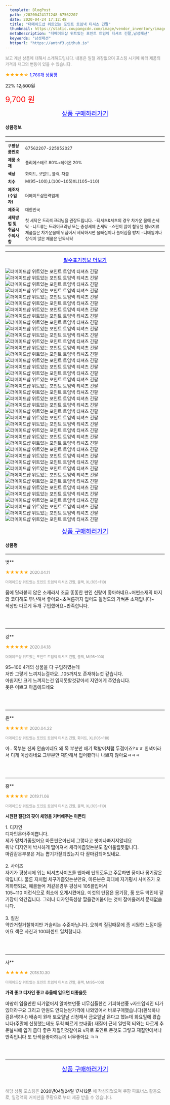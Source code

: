 ```yaml
---
  template: BlogPost
  path: /20200424171248-67562207
  date: 2020-04-24 17:12:48
  title: "더메이드샵 위트있는 포인트 트임넥 티셔츠 긴팔"
  thumbnail: https://static.coupangcdn.com/image/vendor_inventory/images/2018/02/26/16/2/b2122a5a-6337-4a20-bf66-fd585d87bed9.jpg
  metaDescription: "더메이드샵 위트있는 포인트 트임넥 티셔츠 긴팔,남성패션"
  keywords: "남성패션"
  httpurl: "https://antnf3.github.io"
---
```

  
<span style="color: #888;font-size:0.8rem">보고 계신 상품에 대해서 소개해드립니다.
내용은 일절 과장없으며 포스팅 시기에 따라 제품의 가격과 재고의 변동이 있을 수 있습니다.</span>
  
<span style="color: orange;">★★★★☆</span> <span style="color: blue;font-size: 0.85rem;">1,766개 상품평</span>

<span style="font-size: 0.9rem">22%</span> <span style="font-size: 0.9rem">~~12,500원~~</span>

<span style="color: red;font-size: 1.5rem;">9,700 원</span>



<p align="center"><a href="http://me2.do/5loeDK1L" style="font-size: 1.2rem; color: blue;">상품 구매하러가기</a></p>

#### 상품정보

---

|                  |                       |
| ---------------- | --------------------- |
| **<span style="font-size:0.8rem;">쿠팡상품번호</span>** | <span style="font-size:0.8rem;">67562207-225952027</span> |
| **<span style="font-size:0.8rem;">제품 소재</span>**    | <span style="font-size:0.8rem;">폴리에스테르 80%+레이온 20%</span>        |
| **<span style="font-size:0.8rem;">색상</span>**    | <span style="font-size:0.8rem;">화이트, 코발트, 블랙, 차콜</span>        |
| **<span style="font-size:0.8rem;">치수</span>**    | <span style="font-size:0.8rem;">M(95~100),L(100~105)XL(105~110)</span>        |
| **<span style="font-size:0.8rem;">제조자(수입자)</span>**    | <span style="font-size:0.8rem;">더메이드샵협력업체</span>        |
| **<span style="font-size:0.8rem;">제조국</span>**    | <span style="font-size:0.8rem;">대한민국</span>        |
| **<span style="font-size:0.8rem;">세탁방법 및 취급시 주의사항</span>**    | <span style="font-size:0.8rem;">첫 세탁은 드라이크리닝을 권장드립니다. -티셔츠&셔츠의 경우 차가운 물에 손세탁 -니트류는 드라이크리닝 또는 중성세제 손세탁 -스판이 많이 함유된 청바지류 제품들은 차가운물에 뒤집어서 세탁하시면 물빠짐이나 늘어짐을 방지 -디테일이나 장식이 많은 제품은 단독세탁</span>        |




---

<p align="center"><a href="http://me2.do/5loeDK1L" style="font-size: 1rem; color: blue;">필수표기정보 더보기</a></p>

![더메이드샵 위트있는 포인트 트임넥 티셔츠 긴팔](http://image1.coupangcdn.com/image/vendor_inventory/233e/6489a246de71f6bf366ce02e637316403757f1399862efbffc44840cc412.jpg)
![더메이드샵 위트있는 포인트 트임넥 티셔츠 긴팔](http://image1.coupangcdn.com/image/vendor_inventory/6713/023f51f0c4c3e0729b4c6bf04a021c6510fd8dfa18ac3e435dd971ee5f67.jpg)
![더메이드샵 위트있는 포인트 트임넥 티셔츠 긴팔](http://image1.coupangcdn.com/image/vendor_inventory/7e93/4b749ba807f72ab3eebc0ab2034ec42b0ec32d669b88faef0b914f5ddb53.jpg)
![더메이드샵 위트있는 포인트 트임넥 티셔츠 긴팔](http://image1.coupangcdn.com/image/vendor_inventory/49e5/01d41447c2f2f94db9517b2be6380f548c30e33841bda8f72250eb84bbfd.jpg)
![더메이드샵 위트있는 포인트 트임넥 티셔츠 긴팔](http://image1.coupangcdn.com/image/vendor_inventory/8669/84cb38caeceb9acf587a17edd05057f7532dc1004e2b5194bef8e49ec4f8.jpg)
![더메이드샵 위트있는 포인트 트임넥 티셔츠 긴팔](http://image1.coupangcdn.com/image/vendor_inventory/6196/6dfc24c1b5411a8bcef33646669e1302a9b24f429adccf9b4f8dadafe81d.jpg)
![더메이드샵 위트있는 포인트 트임넥 티셔츠 긴팔](http://image1.coupangcdn.com/image/vendor_inventory/2664/575ec126da1cd7e845bd237dd5411fafbd5b41b4cc6fbd09f0c67e502978.jpg)
![더메이드샵 위트있는 포인트 트임넥 티셔츠 긴팔](http://image1.coupangcdn.com/image/vendor_inventory/2660/600bcc120e172f81aa89c97db3ae6deb9f3b62810a379387eee3527ae260.jpg)
![더메이드샵 위트있는 포인트 트임넥 티셔츠 긴팔](http://image1.coupangcdn.com/image/vendor_inventory/4621/325afc11b79cb1ca8c64a5ac6e4d0708739e48bb8b3124a8c7f915f1bdf9.jpg)
![더메이드샵 위트있는 포인트 트임넥 티셔츠 긴팔](http://image1.coupangcdn.com/image/vendor_inventory/ed7e/879b287af5d9817755efaba858241b9cf4a09d7f23abbfc1fb1d72da884b.jpg)
![더메이드샵 위트있는 포인트 트임넥 티셔츠 긴팔](http://image1.coupangcdn.com/image/vendor_inventory/6738/9a6df2c2a6ca217a28ad7a1b83a9779039b181dbb68224031820221c0ef2.jpg)
![더메이드샵 위트있는 포인트 트임넥 티셔츠 긴팔](http://image1.coupangcdn.com/image/vendor_inventory/2da3/d25418c76625b6f00ace707ae45b27e39d32487823ec9674ca9016512441.jpg)
![더메이드샵 위트있는 포인트 트임넥 티셔츠 긴팔](http://image1.coupangcdn.com/image/vendor_inventory/283e/18a39117efdbd4794a558fcce850e5d862c90125f64c24fc6c9e3c88b69d.jpg)
![더메이드샵 위트있는 포인트 트임넥 티셔츠 긴팔](http://image1.coupangcdn.com/image/vendor_inventory/07a0/1628737a33863b12b850cab7c61d145f9e2cf5e3e947e5ce805c7a2cc972.jpg)
![더메이드샵 위트있는 포인트 트임넥 티셔츠 긴팔](http://image1.coupangcdn.com/image/vendor_inventory/b790/e55760d4bf6e92709b1a4f3f58664228e0c5e26ba73a5fc6a3d04e1c4917.jpg)
![더메이드샵 위트있는 포인트 트임넥 티셔츠 긴팔](http://image1.coupangcdn.com/image/vendor_inventory/2a25/49d38f93a9824212b7af3f281d04eff10b0fc870f7ccdb9e47a4cb520a1c.jpg)
![더메이드샵 위트있는 포인트 트임넥 티셔츠 긴팔](http://image1.coupangcdn.com/image/vendor_inventory/a98a/b2ec6f88dcbaa80344c4e8753a97b3ed2c499b66f8b1cf0855257f812c20.jpg)
![더메이드샵 위트있는 포인트 트임넥 티셔츠 긴팔](http://image1.coupangcdn.com/image/vendor_inventory/354a/1e2ef290301c091b52e8386d4c94a744937bf28886ebea72be2659461e7d.jpg)
![더메이드샵 위트있는 포인트 트임넥 티셔츠 긴팔](http://image1.coupangcdn.com/image/vendor_inventory/fa2d/056da858901a1d8dca762002407c1bfb4d97c536666e0ed62b5c8f4ee702.jpg)
![더메이드샵 위트있는 포인트 트임넥 티셔츠 긴팔](http://image1.coupangcdn.com/image/vendor_inventory/216d/db30b3612ad7270b9d6f012ad108ba39e0f27fa2da04c4b405e59f5755c2.jpg)
![더메이드샵 위트있는 포인트 트임넥 티셔츠 긴팔](http://image1.coupangcdn.com/image/vendor_inventory/af62/7318ed5023d40182c5b3d671d0ba7d09a8d746ecb2733a494aa7de84ad56.jpg)
![더메이드샵 위트있는 포인트 트임넥 티셔츠 긴팔](http://image1.coupangcdn.com/image/vendor_inventory/122d/f9a25f62b332137d3e1d40134f678e9dad4d5c9277c28697a88f636b751b.jpg)
![더메이드샵 위트있는 포인트 트임넥 티셔츠 긴팔](http://image1.coupangcdn.com/image/vendor_inventory/67d7/f95c84b2a3f83df038e332c08d462c79b2b38df70342a2d8f00c8ccd4a38.jpg)
![더메이드샵 위트있는 포인트 트임넥 티셔츠 긴팔](http://image1.coupangcdn.com/image/vendor_inventory/c108/0fd0a7da7a38e4a7fb1c6fde7e94acd5c282f560e8d7d34b1e0ac38aff15.jpg)
![더메이드샵 위트있는 포인트 트임넥 티셔츠 긴팔](http://image1.coupangcdn.com/image/vendor_inventory/262d/bd0e88ae9c234b5dd395614ae7aa1e1e401f7f56fb11ffd9d513e38faf10.jpg)
![더메이드샵 위트있는 포인트 트임넥 티셔츠 긴팔](http://image1.coupangcdn.com/image/vendor_inventory/44d5/51ff9e8ab6aba38a6df88318c245ca91ce529fc0269536e1b74382a54fbc.jpg)
![더메이드샵 위트있는 포인트 트임넥 티셔츠 긴팔](http://image1.coupangcdn.com/image/vendor_inventory/cc28/7ceeafaa748c2c6cc9cba91b9ddaaa367c6c03dd1d53d7a36c8740e826e7.jpg)
![더메이드샵 위트있는 포인트 트임넥 티셔츠 긴팔](http://image1.coupangcdn.com/image/vendor_inventory/c69f/5045c50ee3a50e8533c3e5ab834ae1cd1b6e70ef36dc611230cb2031a7a1.jpg)
![더메이드샵 위트있는 포인트 트임넥 티셔츠 긴팔](http://image1.coupangcdn.com/image/vendor_inventory/9458/9d2123b0bf086c163cfcc8a87396c33eba1864235b2235eb845b7c8e5f79.jpg)
![더메이드샵 위트있는 포인트 트임넥 티셔츠 긴팔](http://image1.coupangcdn.com/image/vendor_inventory/fd1e/1a4189f11b4e42ab3dbafb570aa98789b5b0345ae94456cc338c08d25d27.jpg)
![더메이드샵 위트있는 포인트 트임넥 티셔츠 긴팔](http://image1.coupangcdn.com/image/vendor_inventory/85d6/71bc6567464b49e41b2831c3d6619b092fb8d64aa35cd725849e838072a7.jpg)
![더메이드샵 위트있는 포인트 트임넥 티셔츠 긴팔](http://image1.coupangcdn.com/image/vendor_inventory/da6b/e20af686bd1107f0f9af4c03f617d82fd58e221876056946a948fb2e024d.jpg)
![더메이드샵 위트있는 포인트 트임넥 티셔츠 긴팔](http://image1.coupangcdn.com/image/vendor_inventory/108b/12c374bffd0ce5ced39f8bfbcb472d83e986616b651cd3afcf8c7e7eb9a9.jpg)
![더메이드샵 위트있는 포인트 트임넥 티셔츠 긴팔](http://image1.coupangcdn.com/image/vendor_inventory/5fb9/01c30e350245ac3e5dcd288330e59845d3bab593d58f32c599e728e52881.jpg)
![더메이드샵 위트있는 포인트 트임넥 티셔츠 긴팔](http://image1.coupangcdn.com/image/vendor_inventory/5b5a/6802d81daa0db4d393d708084ce2abd9cf244a1a2f7ec0e27247b3570d90.jpg)
![더메이드샵 위트있는 포인트 트임넥 티셔츠 긴팔](http://image1.coupangcdn.com/image/vendor_inventory/e314/5482da8639e0af3f5018c8e9ddf9b3d04b9a613a81aca903ce4bc524a14d.jpg)
![더메이드샵 위트있는 포인트 트임넥 티셔츠 긴팔](http://image1.coupangcdn.com/image/vendor_inventory/ba9a/0284ea9f7ce0f02b99193aa06a15584ff05fa395c8a0c320f484837ffd79.jpg)
![더메이드샵 위트있는 포인트 트임넥 티셔츠 긴팔](http://image1.coupangcdn.com/image/vendor_inventory/266a/dc3f1051ddd8790dea68693d48a00df35f3077c915e5dfd7ac5d257ec5d9.jpg)
![더메이드샵 위트있는 포인트 트임넥 티셔츠 긴팔](http://image1.coupangcdn.com/image/vendor_inventory/49e5/01d41447c2f2f94db9517b2be6380f548c30e33841bda8f72250eb84bbfd.jpg)
![더메이드샵 위트있는 포인트 트임넥 티셔츠 긴팔](http://image1.coupangcdn.com/image/vendor_inventory/3455/ce2bd4c813dcd375fef0a5ea6f16200854d67432cb9c5c9b5be6e037a393.jpg)

<p align="center"><a href="http://me2.do/5loeDK1L" style="font-size: 1.2rem; color: blue;">상품 구매하러가기</a></p>

#### 상품평
  
---
  
벚**
    
<span style="color: orange;">★★★★★</span> <span style="font-size:0.8rem;color: #888;">2020.04.11</span>
    
<span style="color: #888;font-size:0.7rem">더메이드샵 위트있는 포인트 트임넥 티셔츠 긴팔, 블랙, XL(105~110)</span>
    

    
<span style="font-size: 0.9rem;">몸에 달라붙지 않은 소재라서 조금 똥똥한 편인 신랑이 좋아하네요~어떤소재의 바지와 코디해도 무난해서 좋아요~초여름까지 입어도 될정도의 가벼운 소재입니다~<br/>색상만 다르게 두개 구입했어요~만족합니다.</span>
    
<br>
<br>

---
  
강**
    
<span style="color: orange;">★★★★★</span> <span style="font-size:0.8rem;color: #888;">2020.04.18</span>
    
<span style="color: #888;font-size:0.7rem">더메이드샵 위트있는 포인트 트임넥 티셔츠 긴팔, 블랙, M(95~100)</span>
    

    
<span style="font-size: 0.9rem;">95~100 4개의 상품을 다 구입하였는데<br/>저만 그렇게 느껴지는걸까요...105까지도 존재하는것 같습니다.<br/>아쉽지만 크게 느껴지는건 입지못할것같아서 지인에게 주었습니다.<br/>옷은 이쁘고 마음에드네요</span>
    
<br>
<br>

---
  
윤**
    
<span style="color: orange;">★★★★☆</span> <span style="font-size:0.8rem;color: #888;">2020.04.22</span>
    
<span style="color: #888;font-size:0.7rem">더메이드샵 위트있는 포인트 트임넥 티셔츠 긴팔, 화이트, XL(105~110)</span>
    

    
<span style="font-size: 0.9rem;">아.. 목부분 진짜 안습이네요 왜 목 부분만 애기 턱받이처럼 두겹이죠?ㅎㅎ 흰색이라서 디게 이상하네요  그부분만 재단해서 입어봤더니 나쁘지 않아요ㅋㅋㅋ</span>
    
<br>
<br>

---
  
홍**
    
<span style="color: orange;">★★★★☆</span> <span style="font-size:0.8rem;color: #888;">2019.11.06</span>
    
<span style="color: #888;font-size:0.7rem">더메이드샵 위트있는 포인트 트임넥 티셔츠 긴팔, 블랙, XL(105~110)</span>
    
<span style="font-size:0.85rem">**시원한 질감의 핏이 체형을 커버해주는 이쁜티**</span>
    
<span style="font-size: 0.9rem;">1. 디자인<br/>디자인은아주이쁩니다.<br/>제가 덩치가좀있어요 마른편은아닌데 그렇다고 핏이나빠지지않네요<br/>워낙 디자인이 박시하게 떨어져서 체격이좀있는분도 잘어울릴듯합니다.<br/>마감같은부분은 저는 뽑기가잘되었는지 다 잘마감되어있네요.<br/><br/>2. 사이즈<br/>자기가 평상시에 입는 티셔츠사이즈를 맨아래 단위로두고 주문하면 품이나 몸기장은 딱입니다. 물론 저처럼 체구가좀있는분만요, 마른분은 최대에 자기평시 사이즈가 오게하면되요, 예를들어 저같은경우 평상시 105를입어서<br/>105~110 이런식으로 최소에 오게시켰어요. 이것의 단점은 몸기장, 품 모두 딱인데 팔기장이 약간깁니다. 그러나 디자인특성상 팔을걷어붙이는 것이 잘어울려서 문제없습니다.<br/><br/>3. 질감<br/>약간거칠거칠하지만 거슬리는 수준아닙니다. 오히려 질감때문에 좀 시원한 느낌이들어요 색은 사진과 100퍼센트 일치합니다.</span>
    
<br>
<br>

---
  
사**
    
<span style="color: orange;">★★★★★</span> <span style="font-size:0.8rem;color: #888;">2018.10.30</span>
    
<span style="color: #888;font-size:0.7rem">더메이드샵 위트있는 포인트 트임넥 티셔츠 긴팔, 블랙, M(95~100)</span>
    
<span style="font-size:0.85rem">**가격 좋고 디자인 좋고 추울때 입으면 더좋을듯**</span>
    
<span style="font-size: 0.9rem;">마땅히 입을만한 티가없어서 알아보던중 너무심플한건 기피하던중  v자트임넥인 티가 있더라구요 그리고 만원도 안되는싼가격에 나와있어서 바로구매했습니다(흰색하나 검은색하나) 배송이 원래 토요일날 신청해서 금요일날 온다고 했는데 화요일에 왔습니다(주말에 신청했는데도 무척 빠르게 보내줌) 재질이 근데 일반적 티와는 다르게 추운날씨에 입기 좀더 좋은 재질인것같아요 v자로 포인트 준것도 그렇고 재질면에서나 만족입니다 또 단색을좋아하는데  너무좋아요 ㅋㅋ</span>
    
<br>
<br>


  
---
  
<p align="center"><a href="http://me2.do/5loeDK1L" style="font-size: 1.2rem; color: blue;">상품 구매하러가기</a></p>
  
<br>
  
<span style="font-size: 0.85rem; color: #888;">해당 상품 포스팅은 <span style="color: #000;"> 2020년04월24일 17시12분 </span> 에 작성되었으며 쿠팡 파트너스 활동으로, 일정액의 커미션을 쿠팡으로 부터 제공 받을 수 있습니다.</span>